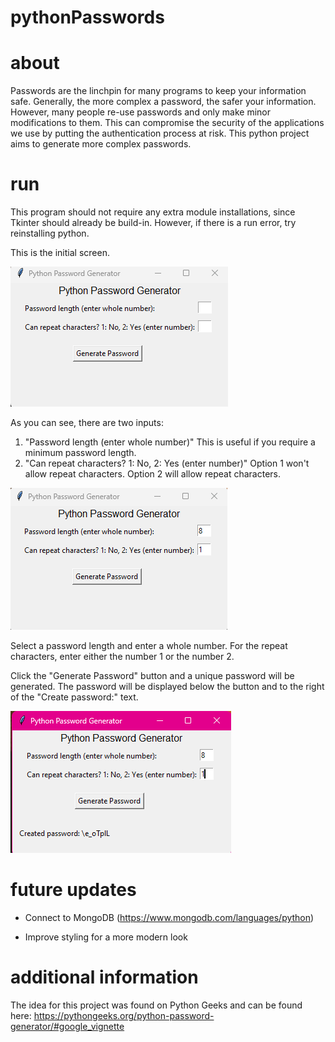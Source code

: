 # pythonPasswords

# about

Passwords are the linchpin for many programs to keep your information safe. Generally, the more complex a password, the safer your information. However, many people re-use passwords and only make minor modifications to them. This can compromise the security of the applications we use by putting the authentication process at risk. This python project aims to generate more complex passwords.

# run

This program should not require any extra module installations, since Tkinter should already be build-in. However, if there is a run error, try reinstalling python.

This is the initial screen.

![Initial generator](image.png)

As you can see, there are two inputs:

1. "Password length (enter whole number)"
   This is useful if you require a minimum password length.
2. "Can repeat characters? 1: No, 2: Yes (enter number)"
   Option 1 won't allow repeat characters.
   Option 2 will allow repeat characters.

![Options entered](image-1.png)

Select a password length and enter a whole number.
For the repeat characters, enter either the number 1 or the number 2.

Click the "Generate Password" button and a unique password will be generated. The password will be displayed below the button and to the right of the "Create password:" text.

![Unique password](image-2.png)

# future updates

- Connect to MongoDB
  (https://www.mongodb.com/languages/python)

- Improve styling for a more modern look

# additional information

The idea for this project was found on Python Geeks and can be found here: https://pythongeeks.org/python-password-generator/#google_vignette
